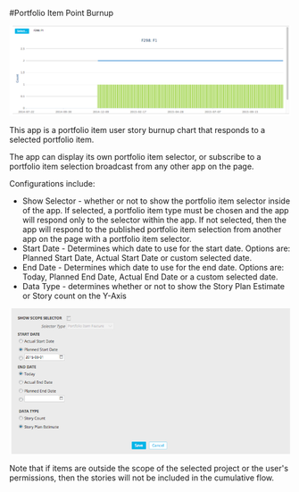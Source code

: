 #Portfolio Item Point Burnup

![ScreenShot](/images/story-burnup.png)

This app is a portfolio item user story burnup chart that responds to a selected portfolio item.  

The app can display its own portfolio item selector, or subscribe to a portfolio item selection broadcast from any other app on the page.  

Configurations include:
*  Show Selector - whether or not to show the portfolio item selector inside of the app.  If selected, a portfolio item type must be chosen and the app will respond only to the selector within the app.  If not selected, then the app will respond to the published portfolio item selection from another app on the page with a portfolio item selector. 
*  Start Date - Determines which date to use for the start date.  Options are:  Planned Start Date, Actual Start Date or custom selected date.  
*  End Date - Determines which date to use for the end date.  Options are: Today, Planned End Date, Actual End Date or a custom selected date.
*  Data Type - determines whether or not to show the Story Plan Estimate or Story count on the Y-Axis

![ScreenShot](/images/cumulative-flow-settings.png)

Note that if items are outside the scope of the selected project or the user's permissions, then the stories will not be included in the cumulative flow.  